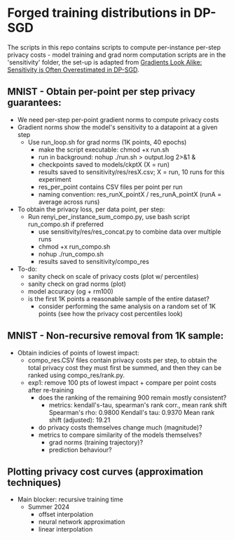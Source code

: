 # Forged training distributions in DP-SGD
The scripts in this repo contains scripts to compute per-instance per-step privacy costs - model training and grad norm computation scripts are in the 'sensitivity' folder, the set-up is adapted from [Gradients Look Alike: Sensitivity is Often Overestimated in DP-SGD](https://arxiv.org/abs/2307.00310).

## MNIST - Obtain per-point per step privacy guarantees:
- We need per-step per-point gradient norms to compute privacy costs
- Gradient norms show the model's sensitivity to a datapoint at a given step
    - Use run_loop.sh for grad norms (1K points, 40 epochs)
        - make the script executable: chmod +x run.sh
        - run in background: nohup ./run.sh > output.log 2>&1 &
        - checkpoints saved to models/ckptX (X = run)
        - results saved to sensitivity/res/resX.csv; X = run, 10 runs for this experiment
        - res_per_point contains CSV files per point per run 
        - naming convention: res_runX_pointX / res_runA_pointX (runA = average across runs)
- To obtain the privacy loss, per data point, per step:
    - Run renyi_per_instance_sum_compo.py, use bash script run_compo.sh if preferred
        - use sensitivity/res/res_concat.py to combine data over multiple runs
        - chmod +x run_compo.sh
        - nohup ./run_compo.sh
        - results saved to sensitivity/compo_res
- To-do:
    - sanity check on scale of privacy costs (plot w/ percentiles)
    - sanity check on grad norms (plot)
    - model accuracy (og + rm100)
    - is the first 1K points a reasonable sample of the entire dataset?
        - consider performing the same analysis on a random set of 1K points (see how the privacy cost percentiles look)

## MNIST - Non-recursive removal from 1K sample:
- Obtain indicies of points of lowest impact:
    - compo_res.CSV files contain privacy costs per step, to obtain the total privacy cost they must first be summed, and then they can be ranked using compo_res/rank.py.
    - exp1: remove 100 pts of lowest impact + compare per point costs after re-training
        - does the ranking of the remaining 900 remain mostly consistent?
            - metrics: kendall's-tau, spearman's rank corr., mean rank shift
                Spearman's rho: 0.9800
                Kendall's tau: 0.9370
                Mean rank shift (adjusted): 19.21
        - do privacy costs themselves change much (magnitude)?
        - metrics to compare similarity of the models themselves?
            - grad norms (training trajectory)?
            - prediction behaviour?

 ## Plotting privacy cost curves (approximation techniques)
- Main blocker: recursive training time
    - Summer 2024 
        - offset interpolation
        - neural network approximation
        - linear interpolation

